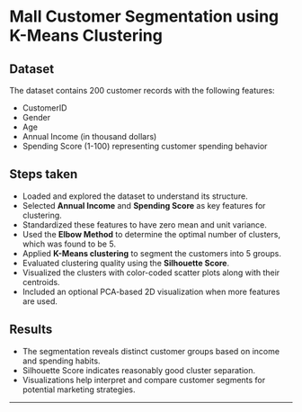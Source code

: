# Mall Customer Segmentation using K-Means Clustering

## Dataset

The dataset contains 200 customer records with the following features:
- CustomerID
- Gender
- Age
- Annual Income (in thousand dollars)
- Spending Score (1-100) representing customer spending behavior

## Steps taken

- Loaded and explored the dataset to understand its structure.
- Selected **Annual Income** and **Spending Score** as key features for clustering.
- Standardized these features to have zero mean and unit variance.
- Used the **Elbow Method** to determine the optimal number of clusters, which was found to be 5.
- Applied **K-Means clustering** to segment the customers into 5 groups.
- Evaluated clustering quality using the **Silhouette Score**.
- Visualized the clusters with color-coded scatter plots along with their centroids.
- Included an optional PCA-based 2D visualization when more features are used.

## Results

- The segmentation reveals distinct customer groups based on income and spending habits.
- Silhouette Score indicates reasonably good cluster separation.
- Visualizations help interpret and compare customer segments for potential marketing strategies.

---
